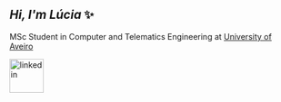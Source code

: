 <h2><em> Hi, I'm Lúcia </em>✨</h2>
<p>MSc Student in Computer and Telematics Engineering at <a href="http://www.ua.pt">University of Aveiro</a></p>

[<img src='https://user-images.githubusercontent.com/45875556/111922090-e9a82780-8a8f-11eb-9079-0058c2983189.png' alt='linkedin' height='60'>](https://www.linkedin.com/in/luciambsousa/)
